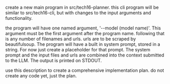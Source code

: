 create a new main program in src/tech16-planner. this cli program will be similar to src/tech16-cli, but with changes to the input arguments and functionality.

the program will have one named argument, '--model (model name)'. This argument must be the first argument after the program name. following that is any number of filenames and urls.
urls are to be scraped by beautifulsoup.
The program will have a built in system prompt, stored in a string. For now just create a placeholder for that prompt.
The system prompt and the input files and urls are combined into the context submitted to the LLM.
The output is printed on STDOUT.

use this description to create a comprehensive implementation plan. do not create any code yet, just the plan.
